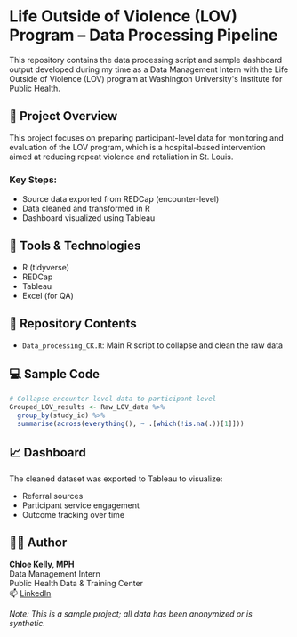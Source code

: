 
# Life Outside of Violence (LOV) Program – Data Processing Pipeline

This repository contains the data processing script and sample dashboard output developed during my time as a Data Management Intern with the Life Outside of Violence (LOV) program at Washington University's Institute for Public Health.

## 🔁 Project Overview

This project focuses on preparing participant-level data for monitoring and evaluation of the LOV program, which is a hospital-based intervention aimed at reducing repeat violence and retaliation in St. Louis.

### Key Steps:
- Source data exported from REDCap (encounter-level)
- Data cleaned and transformed in R
- Dashboard visualized using Tableau

## 🧰 Tools & Technologies
- R (tidyverse)
- REDCap
- Tableau
- Excel (for QA)

## 📂 Repository Contents

- `Data_processing_CK.R`: Main R script to collapse and clean the raw data

## 💻 Sample Code

```r
# Collapse encounter-level data to participant-level
Grouped_LOV_results <- Raw_LOV_data %>%
  group_by(study_id) %>%
  summarise(across(everything(), ~ .[which(!is.na(.))[1]]))
```

## 📈 Dashboard

The cleaned dataset was exported to Tableau to visualize:
- Referral sources
- Participant service engagement
- Outcome tracking over time

## 🧑‍💼 Author

**Chloe Kelly, MPH**  
Data Management Intern  
Public Health Data & Training Center  
📫 [LinkedIn](https://www.linkedin.com/in/chloemkelly) 

*Note: This is a sample project; all data has been anonymized or is synthetic.*

